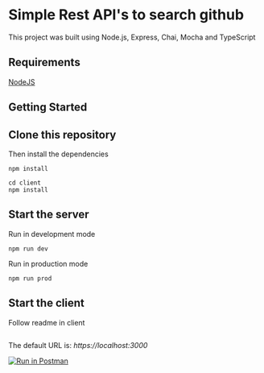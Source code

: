 # Simple Rest API's to search github

This project was built using Node.js, Express, Chai, Mocha and TypeScript

## Requirements

[NodeJS](https://nodejs.org/en/)

## Getting Started

## Clone this repository


Then install the dependencies

```
npm install
```
 ```
 cd client
 npm install
 ```
## Start the server

Run in development mode

```
npm run dev
```

Run in production mode 

```
npm run prod
```
## Start the client
Follow readme in client
```

```

The default URL is: *https://localhost:3000*

[![Run in Postman](https://run.pstmn.io/button.svg)](https://app.getpostman.com/run-collection/4cd04da59f895c3534b6)
